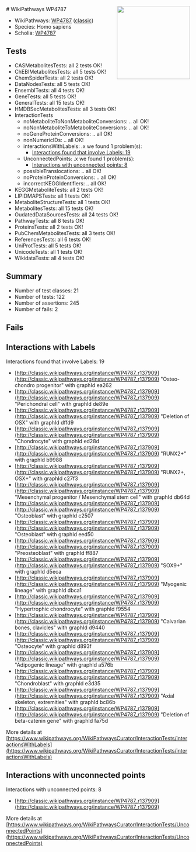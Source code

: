<img style="float: right; width: 200px" src="https://upload.wikimedia.org/wikipedia/commons/thumb/8/83/Wplogo_with_text_500.png/640px-Wplogo_with_text_500.png" />
# WikiPathways WP4787

* WikiPathways: [WP4787](https://wikipathways.org/pathways/WP4787) ([classic](https://classic.wikipathways.org/instance/WP4787))
* Species: Homo sapiens
* Scholia: [WP4787](https://scholia.toolforge.org/wikipathways/WP4787)
## Tests
* CASMetabolitesTests: all 2 tests OK!
* ChEBIMetabolitesTests: all 5 tests OK!
* ChemSpiderTests: all 2 tests OK!
* DataNodesTests: all 5 tests OK!
* EnsemblTests: all 4 tests OK!
* GeneTests: all 5 tests OK!
* GeneralTests: all 15 tests OK!
* HMDBSecMetabolitesTests: all 3 tests OK!
* InteractionTests
    * noMetaboliteToNonMetaboliteConversions: .. all OK!
    * noNonMetaboliteToMetaboliteConversions: .. all OK!
    * noGeneProteinConversions: .. all OK!
    * nonNumericIDs: .. all OK!
    * interactionsWithLabels: .x we found 1 problem(s):
        * [Interactions found that involve Labels: 19](#fe97a8c1)
    * UnconnectedPoints: .x we found 1 problem(s):
        * [Interactions with unconnected points: 8](#35a61ae0)
    * possibleTranslocations: .. all OK!
    * noProteinProteinConversions: .. all OK!
    * incorrectKEGGIdentifiers: .. all OK!
* KEGGMetaboliteTests: all 2 tests OK!
* LIPIDMAPSTests: all 1 tests OK!
* MetaboliteStructureTests: all 1 tests OK!
* MetabolitesTests: all 15 tests OK!
* OudatedDataSourcesTests: all 24 tests OK!
* PathwayTests: all 8 tests OK!
* ProteinsTests: all 2 tests OK!
* PubChemMetabolitesTests: all 3 tests OK!
* ReferencesTests: all 6 tests OK!
* UniProtTests: all 5 tests OK!
* UnicodeTests: all 1 tests OK!
* WikidataTests: all 4 tests OK!


## Summary

* Number of test classes: 21
* Number of tests: 122
* Number of assertions: 245
* Number of fails: 2

## Fails

<a name="fe97a8c1" />

## Interactions with Labels

Interactions found that involve Labels: 19

* [http://classic.wikipathways.org/instance/WP4787_r137909](http://classic.wikipathways.org/instance/WP4787_r137909) "Osteo-chondro progenitor" with graphId ea262
* [http://classic.wikipathways.org/instance/WP4787_r137909](http://classic.wikipathways.org/instance/WP4787_r137909) "Perichondral cell" with graphId de89e
* [http://classic.wikipathways.org/instance/WP4787_r137909](http://classic.wikipathways.org/instance/WP4787_r137909) "Deletion of OSX" with graphId dffd9
* [http://classic.wikipathways.org/instance/WP4787_r137909](http://classic.wikipathways.org/instance/WP4787_r137909) "Chondrocyte" with graphId ed28d
* [http://classic.wikipathways.org/instance/WP4787_r137909](http://classic.wikipathways.org/instance/WP4787_r137909) "RUNX2+" with graphId b9988
* [http://classic.wikipathways.org/instance/WP4787_r137909](http://classic.wikipathways.org/instance/WP4787_r137909) "RUNX2+, OSX+" with graphId c27f3
* [http://classic.wikipathways.org/instance/WP4787_r137909](http://classic.wikipathways.org/instance/WP4787_r137909) "Mesenchymal progenitor /
Mesenchymal stem cell" with graphId db64d
* [http://classic.wikipathways.org/instance/WP4787_r137909](http://classic.wikipathways.org/instance/WP4787_r137909) "Osteoblast" with graphId c2507
* [http://classic.wikipathways.org/instance/WP4787_r137909](http://classic.wikipathways.org/instance/WP4787_r137909) "Osteoblast" with graphId eed50
* [http://classic.wikipathways.org/instance/WP4787_r137909](http://classic.wikipathways.org/instance/WP4787_r137909) "Preosteoblast" with graphId ff887
* [http://classic.wikipathways.org/instance/WP4787_r137909](http://classic.wikipathways.org/instance/WP4787_r137909) "SOX9+" with graphId d5eca
* [http://classic.wikipathways.org/instance/WP4787_r137909](http://classic.wikipathways.org/instance/WP4787_r137909) "Myogenic lineage" with graphId dbca1
* [http://classic.wikipathways.org/instance/WP4787_r137909](http://classic.wikipathways.org/instance/WP4787_r137909) "Hypertrophic chondrocyte" with graphId f9554
* [http://classic.wikipathways.org/instance/WP4787_r137909](http://classic.wikipathways.org/instance/WP4787_r137909) "Calvarian bones, clavicles" with graphId d9440
* [http://classic.wikipathways.org/instance/WP4787_r137909](http://classic.wikipathways.org/instance/WP4787_r137909) "Osteocyte" with graphId d893f
* [http://classic.wikipathways.org/instance/WP4787_r137909](http://classic.wikipathways.org/instance/WP4787_r137909) "Adipogenic lineage" with graphId a576b
* [http://classic.wikipathways.org/instance/WP4787_r137909](http://classic.wikipathways.org/instance/WP4787_r137909) "Chondroblast" with graphId e3d35
* [http://classic.wikipathways.org/instance/WP4787_r137909](http://classic.wikipathways.org/instance/WP4787_r137909) "Axial skeleton, extremities" with graphId bc86b
* [http://classic.wikipathways.org/instance/WP4787_r137909](http://classic.wikipathways.org/instance/WP4787_r137909) "Deletion of beta-catenin gene" with graphId fa75d


More details at [https://www.wikipathways.org/WikiPathwaysCurator/InteractionTests/interactionsWithLabels](https://www.wikipathways.org/WikiPathwaysCurator/InteractionTests/interactionsWithLabels)

<a name="35a61ae0" />

## Interactions with unconnected points

Interactions with unconnected points: 8

* [http://classic.wikipathways.org/instance/WP4787_r137909](http://classic.wikipathways.org/instance/WP4787_r137909)


More details at [https://www.wikipathways.org/WikiPathwaysCurator/InteractionTests/UnconnectedPoints](https://www.wikipathways.org/WikiPathwaysCurator/InteractionTests/UnconnectedPoints)

